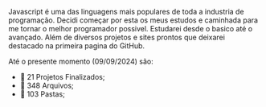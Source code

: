 
Javascript é uma das linguagens mais populares de toda a industria de programação.
Decidi começar por esta os meus estudos e caminhada para me tornar o melhor programador possivel.
Estudarei desde o basico até o avançado.
Além de diversos projetos e sites prontos que deixarei destacado na primeira pagina do GitHub.

Até o presente momento (09/09/2024) são:
- 🌟 21 Projetos Finalizados;
- 📃 348 Arquivos;
- 📁 103 Pastas;

